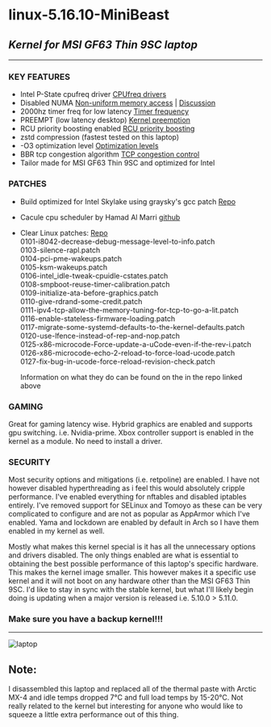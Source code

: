 # **linux-5.16.10-MiniBeast**

## *Kernel for MSI GF63 Thin 9SC laptop*

___

### KEY FEATURES

+ Intel P-State cpufreq driver [CPUfreq drivers](https://wiki.archlinux.org/index.php/CPU_frequency_scaling#CPU_frequency_driver)
+ Disabled NUMA [Non-uniform memory access](https://en.wikipedia.org/wiki/Non-uniform_memory_access) | [Discussion](https://unix.stackexchange.com/questions/92302/enabling-numa-for-intel-core-i7)
+ 2000hz timer freq for low latency [Timer frequency](https://elinux.org/Kernel_Timer_Systems)
+ PREEMPT (low latency desktop) [Kernel preemption](https://en.wikipedia.org/wiki/Kerneemption)
+ RCU priority boosting enabled [RCU priority boosting](https://wiki.linuxfoundation.org/realtime/documentation/technical_details/rcu#rcu_priority_boosting)
+ zstd compression (fastest tested on this laptop)
+ -O3 optimization level [Optimization levels](https://gcc.gnu.org/onlinedocs/gnat_ugn/Optimization-Levels.html)
+ BBR tcp congestion algorithm [TCP congestion control](https://en.wikipedia.org/wiki/TCP_congestion_control)
+ Tailor made for MSI GF63 Thin 9SC and optimized for Intel

### PATCHES
+ Build optimized for Intel Skylake using graysky's gcc patch [Repo](https://github.com/graysky2/kernel_gcc_patch)

+ Cacule cpu scheduler by Hamad Al Marri  [github](https://github.com/hamadmarri/cacule-cpu-scheduler)

+ Clear Linux patches: [Repo](https://github.com/clearlinux-pkgs/linux)  
    0101-i8042-decrease-debug-message-level-to-info.patch  
    0103-silence-rapl.patch  
    0104-pci-pme-wakeups.patch  
    0105-ksm-wakeups.patch  
    0106-intel_idle-tweak-cpuidle-cstates.patch  
    0108-smpboot-reuse-timer-calibration.patch  
    0109-initialize-ata-before-graphics.patch  
    0110-give-rdrand-some-credit.patch  
    0111-ipv4-tcp-allow-the-memory-tuning-for-tcp-to-go-a-lit.patch  
    0116-enable-stateless-firmware-loading.patch  
    0117-migrate-some-systemd-defaults-to-the-kernel-defaults.patch  
    0120-use-lfence-instead-of-rep-and-nop.patch  
    0125-x86-microcode-Force-update-a-uCode-even-if-the-rev-i.patch  
    0126-x86-microcode-echo-2-reload-to-force-load-ucode.patch  
    0127-fix-bug-in-ucode-force-reload-revision-check.patch

    Information on what they do can be found on the in the repo linked above

### GAMING  
Great for gaming latency wise. Hybrid graphics are enabled and supports gpu switching. i.e. Nvidia-prime. Xbox controller support is enabled in the kernel as a module. No need to install a driver.

### SECURITY  
Most security options and mitigations (i.e. retpoline) are enabled. I have not however disabled hyperthreading as i feel this would absolutely cripple performance. I've enabled everything for nftables and disabled iptables entirely. I've removed support for SELinux and Tomoyo as these can be very complicated to configure and are not as popular as AppArmor which I've enabled. Yama and lockdown are enabled by default in Arch so I have them enabled in my kernel as well.

Mostly what makes this kernel special is it has all the unnecessary options and drivers disabled. The only things enabled are what is essential to obtaining the best possible performance of this laptop's specific hardware. This makes the kernel image smaller. This however makes it a specific use kernel and it will not boot on any hardware other than the MSI GF63 Thin 9SC. I'd like to stay in sync with the stable kernel, but what I'll likely begin doing is updating when a major version is released i.e. 5.10.0 > 5.11.0.

### Make sure you have a backup kernel!!!

___
![laptop](https://images-na.ssl-images-amazon.com/images/I/61YRjVkb%2BuL._AC_SL1500_.jpg)

## Note:  
I disassembled this laptop and replaced all of the thermal paste with Arctic MX-4 and idle temps dropped 7&deg;C and full load temps by 15-20&deg;C. Not really related to the kernel but interesting for anyone who would like to squeeze a little extra performance out of this thing.
